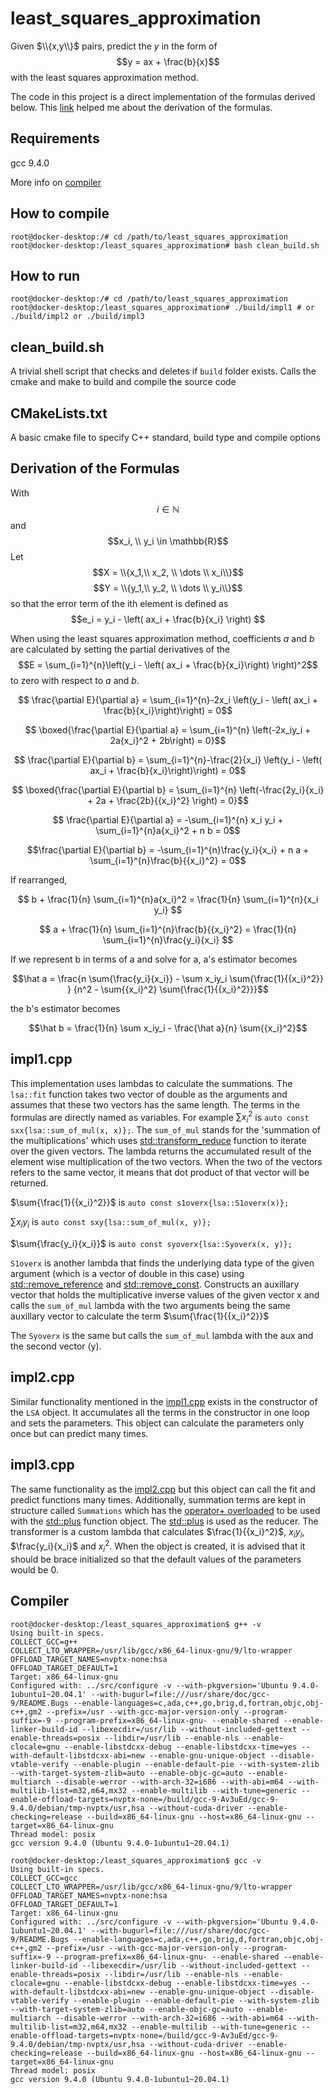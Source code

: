 # least_squares_approximation

Given $\\{x,y\\}$ pairs, predict the $y$ in the form of $$y = ax + \frac{b}{x}$$ with the least squares approximation method.

The code in this project is a direct implementation of the formulas derived below. This [link](https://www.quora.com/How-do-you-solve-for-fitting-the-curve-y-ax-b-x-using-the-least-square-method) helped me about the derivation of the formulas.

## Requirements
gcc 9.4.0 

More info on [compiler](#compiler)

## How to compile
```console
root@docker-desktop:/# cd /path/to/least_squares_approximation
root@docker-desktop:/least_squares_approximation# bash clean_build.sh
```

## How to run
```console
root@docker-desktop:/# cd /path/to/least_squares_approximation
root@docker-desktop:/least_squares_approximation# ./build/impl1 # or ./build/impl2 or ./build/impl3 
```

## clean_build.sh
A trivial shell script that checks and deletes if `build` folder exists.
Calls the cmake and make to build and compile the source code

## CMakeLists.txt
A basic cmake file to specify C++ standard, build type and compile options

## Derivation of the Formulas

With $$i \in \mathbb{N}$$ 
and $$x_i, \\ y_i  \in \mathbb{R}$$
Let $$X = \\{x_1,\\ x_2, \\ \dots \\ x_i\\}$$
$$Y = \\{y_1,\\ y_2, \\ \dots \\ y_i\\}$$ so that  the error term of the ith element is defined as 
$$e_i = y_i - \left( ax_i + \frac{b}{x_i} \right) $$

When using the least squares approximation method, coefficients $a$ and $b$ are calculated by setting the partial derivatives of the $$E = \sum_{i=1}^{n}\left(y_i - \left( ax_i + \frac{b}{x_i}\right) \right)^2$$ to zero with respect to $a$ and $b$.


$$ \frac{\partial E}{\partial a} = \sum_{i=1}^{n}-2x_i \left(y_i - \left( ax_i + \frac{b}{x_i}\right)\right) = 0$$

$$ \boxed{\frac{\partial E}{\partial a} = \sum_{i=1}^{n} \left(-2x_iy_i + 2a{x_i}^2 + 2b\right) = 0}$$

$$ \frac{\partial E}{\partial b} = \sum_{i=1}^{n}-\frac{2}{x_i} \left(y_i - \left( ax_i + \frac{b}{x_i}\right)\right) = 0$$

$$ \boxed{\frac{\partial E}{\partial b} = \sum_{i=1}^{n} \left(-\frac{2y_i}{x_i} + 2a + \frac{2b}{{x_i}^2} \right) = 0}$$

$$ \frac{\partial E}{\partial a} = -\sum_{i=1}^{n} x_i y_i + \sum_{i=1}^{n}a{x_i}^2 + n b = 0$$

$$\frac{\partial E}{\partial b} = -\sum_{i=1}^{n}\frac{y_i}{x_i} + n a  + \sum_{i=1}^{n}\frac{b}{{x_i}^2} = 0$$

If rearranged, 

$$ b + \frac{1}{n} \sum_{i=1}^{n}a{x_i}^2 = \frac{1}{n} \sum_{i=1}^{n}{x_i y_i} $$

$$ a + \frac{1}{n} \sum_{i=1}^{n}\frac{b}{{x_i}^2} = \frac{1}{n} \sum_{i=1}^{n}\frac{y_i}{x_i} $$

If we represent b in terms of a and solve for a, a's estimator becomes

$$\hat a = \frac{n \sum{\frac{y_i}{x_i}} - \sum x_iy_i \sum{\frac{1}{{x_i}^2}} } {n^2 - \sum{{x_i}^2} \sum{\frac{1}{{x_i}^2}}}$$

the b's estimator becomes

$$\hat b = \frac{1}{n} \sum x_iy_i - \frac{\hat a}{n} \sum{{x_i}^2}$$

## impl1.cpp
This implementation uses lambdas to calculate the summations. The `lsa::fit` function takes two vector of double as the arguments and assumes that these two vectors has the same length. The terms in the formulas are directly named as variables. For example $\sum{{x_i}^2}$ is `auto const sxx{lsa::sum_of_mul(x, x)};`. The `sum_of_mul` stands for the 'summation of the multiplications' which uses [std::transform_reduce](https://en.cppreference.com/w/cpp/algorithm/transform_reduce) function to iterate over the given vectors. The lambda returns the accumulated result of the element wise multiplication of the two vectors. When the two of the vectors refers to the same vector, it means that dot product of that vector will be returned.

$\sum{\frac{1}{{x_i}^2}}$ is `auto const s1overx{lsa::S1overx(x)};`

$\sum{x_i y_i}$ is `auto const sxy{lsa::sum_of_mul(x, y)};`

$\sum{\frac{y_i}{x_i}}$ is `auto const syoverx{lsa::Syoverx(x, y)};`

`S1overx` is another lambda that finds the underlying data type of the given argument (which is a vector of double in this case) using [std::remove_reference](https://en.cppreference.com/w/cpp/types/remove_reference) and [std::remove_const](https://en.cppreference.com/w/cpp/types/remove_cv). Constructs an auxillary vector that holds the multiplicative inverse values of the given vector x and calls the `sum_of_mul` lambda with the two arguments being the same auxillary vector to calculate the term $\sum{\frac{1}{{x_i}^2}}$

The `Syoverx` is the same but calls the `sum_of_mul` lambda with the aux and the second vector (y).  

## impl2.cpp

Similar functionality mentioned in the [impl1.cpp](#impl1cpp) exists in the constructor of the `LSA` object. It accumulates all the terms in the constructor in one loop and sets the parameters. This object can calculate the parameters only once but can predict many times.

## impl3.cpp

The same functionality as the [impl2.cpp](#impl2cpp) but this object can call the fit and predict functions many times. Additionally, summation terms are kept in structure called `Summations` which has the [operator+ overloaded](https://en.cppreference.com/w/cpp/language/operators) to be used with the [std::plus](https://en.cppreference.com/w/cpp/utility/functional/plus) function object. The [std::plus](https://en.cppreference.com/w/cpp/utility/functional/plus) is used as the reducer. The transformer is a custom lambda that calculates $\frac{1}{{x_i}^2}$, $x_i y_i$, $\frac{y_i}{x_i}$ and ${x_i}^2$. When the object is created, it is advised that it should be brace initialized so that the default values of the parameters would be 0.

## Compiler
```console
root@docker-desktop:/least_squares_approximation$ g++ -v
Using built-in specs.
COLLECT_GCC=g++
COLLECT_LTO_WRAPPER=/usr/lib/gcc/x86_64-linux-gnu/9/lto-wrapper
OFFLOAD_TARGET_NAMES=nvptx-none:hsa
OFFLOAD_TARGET_DEFAULT=1
Target: x86_64-linux-gnu
Configured with: ../src/configure -v --with-pkgversion='Ubuntu 9.4.0-1ubuntu1~20.04.1' --with-bugurl=file:///usr/share/doc/gcc-9/README.Bugs --enable-languages=c,ada,c++,go,brig,d,fortran,objc,obj-c++,gm2 --prefix=/usr --with-gcc-major-version-only --program-suffix=-9 --program-prefix=x86_64-linux-gnu- --enable-shared --enable-linker-build-id --libexecdir=/usr/lib --without-included-gettext --enable-threads=posix --libdir=/usr/lib --enable-nls --enable-clocale=gnu --enable-libstdcxx-debug --enable-libstdcxx-time=yes --with-default-libstdcxx-abi=new --enable-gnu-unique-object --disable-vtable-verify --enable-plugin --enable-default-pie --with-system-zlib --with-target-system-zlib=auto --enable-objc-gc=auto --enable-multiarch --disable-werror --with-arch-32=i686 --with-abi=m64 --with-multilib-list=m32,m64,mx32 --enable-multilib --with-tune=generic --enable-offload-targets=nvptx-none=/build/gcc-9-Av3uEd/gcc-9-9.4.0/debian/tmp-nvptx/usr,hsa --without-cuda-driver --enable-checking=release --build=x86_64-linux-gnu --host=x86_64-linux-gnu --target=x86_64-linux-gnu
Thread model: posix
gcc version 9.4.0 (Ubuntu 9.4.0-1ubuntu1~20.04.1)
```

```console
root@docker-desktop:/least_squares_approximation$ gcc -v
Using built-in specs.
COLLECT_GCC=gcc
COLLECT_LTO_WRAPPER=/usr/lib/gcc/x86_64-linux-gnu/9/lto-wrapper
OFFLOAD_TARGET_NAMES=nvptx-none:hsa
OFFLOAD_TARGET_DEFAULT=1
Target: x86_64-linux-gnu
Configured with: ../src/configure -v --with-pkgversion='Ubuntu 9.4.0-1ubuntu1~20.04.1' --with-bugurl=file:///usr/share/doc/gcc-9/README.Bugs --enable-languages=c,ada,c++,go,brig,d,fortran,objc,obj-c++,gm2 --prefix=/usr --with-gcc-major-version-only --program-suffix=-9 --program-prefix=x86_64-linux-gnu- --enable-shared --enable-linker-build-id --libexecdir=/usr/lib --without-included-gettext --enable-threads=posix --libdir=/usr/lib --enable-nls --enable-clocale=gnu --enable-libstdcxx-debug --enable-libstdcxx-time=yes --with-default-libstdcxx-abi=new --enable-gnu-unique-object --disable-vtable-verify --enable-plugin --enable-default-pie --with-system-zlib --with-target-system-zlib=auto --enable-objc-gc=auto --enable-multiarch --disable-werror --with-arch-32=i686 --with-abi=m64 --with-multilib-list=m32,m64,mx32 --enable-multilib --with-tune=generic --enable-offload-targets=nvptx-none=/build/gcc-9-Av3uEd/gcc-9-9.4.0/debian/tmp-nvptx/usr,hsa --without-cuda-driver --enable-checking=release --build=x86_64-linux-gnu --host=x86_64-linux-gnu --target=x86_64-linux-gnu
Thread model: posix
gcc version 9.4.0 (Ubuntu 9.4.0-1ubuntu1~20.04.1)
```
